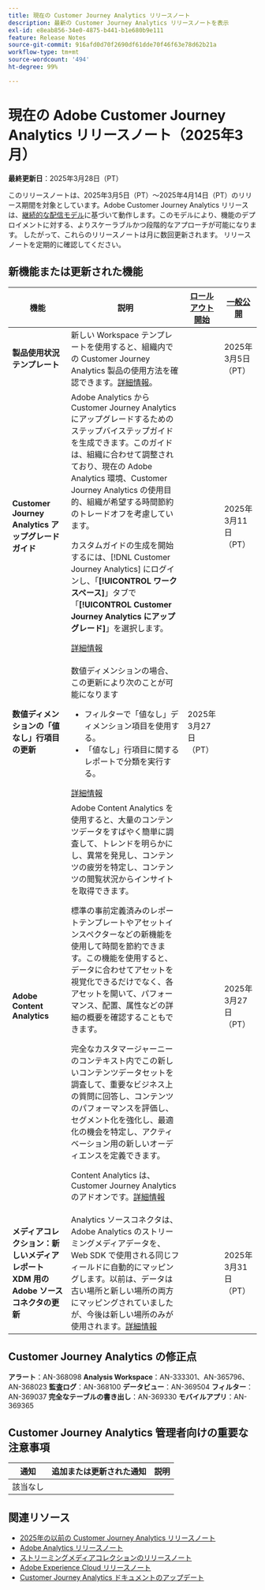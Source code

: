```yaml
---
title: 現在の Customer Journey Analytics リリースノート
description: 最新の Customer Journey Analytics リリースノートを表示
exl-id: e8eab856-34e0-4875-b441-b1e680b9e111
feature: Release Notes
source-git-commit: 916afd0d70f2690df61dde70f46f63e78d62b21a
workflow-type: tm+mt
source-wordcount: '494'
ht-degree: 99%

---
```


# 現在の Adobe Customer Journey Analytics リリースノート（2025年3月）


**最終更新日**：2025年3月28日（PT）

このリリースノートは、2025年3月5日（PT）～2025年4月14日（PT）のリリース期間を対象としています。Adobe Customer Journey Analytics リリースは、[継続的な配信モデル](releases.md)に基づいて動作します。このモデルにより、機能のデプロイメントに対する、よりスケーラブルかつ段階的なアプローチが可能になります。 したがって、これらのリリースノートは月に数回更新されます。 リリースノートを定期的に確認してください。

## 新機能または更新された機能

| 機能 | 説明 | [ロールアウト開始](releases.md) | [一般公開](releases.md) |
| ----------- | ---------- | ------- | ---- |
| **製品使用状況テンプレート** | 新しい Workspace テンプレートを使用すると、組織内での Customer Journey Analytics 製品の使用方法を確認できます。[詳細情報](https://experienceleague.adobe.com/ja/docs/analytics-platform/using/cja-workspace/templates/use-templates)。 |  | 2025年3月5日（PT） |
| **Customer Journey Analytics アップグレードガイド** | Adobe Analytics から Customer Journey Analytics にアップグレードするためのステップバイステップガイドを生成できます。このガイドは、組織に合わせて調整されており、現在の Adobe Analytics 環境、Customer Journey Analytics の使用目的、組織が希望する時間節約のトレードオフを考慮しています。<p>カスタムガイドの生成を開始するには、[!DNL Customer Journey Analytics] にログインし、「**[!UICONTROL ワークスペース]**」タブで「**[!UICONTROL Customer Journey Analytics にアップグレード]**」を選択します。<p>[詳細情報](https://experienceleague.adobe.com/ja/docs/analytics-platform/using/compare-aa-cja/upgrade-to-cja/cja-upgrade-recommendations#recommended-upgrade-steps-for-most-organizations) |  | 2025年3月11日（PT） |
| **数値ディメンションの「値なし」行項目の更新** | 数値ディメンションの場合、この更新により次のことが可能になります<ul><li>フィルターで「値なし」ディメンション項目を使用する。</li><li>「値なし」行項目に関するレポートで分類を実行する。</li></ul> [詳細情報](https://experienceleague.adobe.com/en/docs/analytics-platform/using/cja-dataviews/component-settings/no-value-options#numeric) | 2025年3月27日（PT） |
| **Adobe Content Analytics** | Adobe Content Analytics を使用すると、大量のコンテンツデータをすばやく簡単に調査して、トレンドを明らかにし、異常を発見し、コンテンツの疲労を特定し、コンテンツの閲覧状況からインサイトを取得できます。<p>標準の事前定義済みのレポートテンプレートやアセットインスペクターなどの新機能を使用して時間を節約できます。この機能を使用すると、データに合わせてアセットを視覚化できるだけでなく、各アセットを開いて、パフォーマンス、配置、属性などの詳細の概要を確認することもできます。<p>完全なカスタマージャーニーのコンテキスト内でこの新しいコンテンツデータセットを調査して、重要なビジネス上の質問に回答し、コンテンツのパフォーマンスを評価し、セグメント化を強化し、最適化の機会を特定し、アクティベーション用の新しいオーディエンスを定義できます。<p>Content Analytics は、Customer Journey Analytics のアドオンです。[詳細情報](https://experienceleague.adobe.com/en/docs/analytics-platform/using/content-analytics/content-analytics) |  | 2025年3月27日（PT） |
| **メディアコレクション：新しいメディアレポート XDM 用の Adobe ソースコネクタの更新** | Analytics ソースコネクタは、Adobe Analytics のストリーミングメディアデータを、Web SDK で使用される同じフィールドに自動的にマッピングします。以前は、データは古い場所と新しい場所の両方にマッピングされていましたが、今後は新しい場所のみが使用されます。[詳細情報](https://experienceleague.adobe.com/ja/docs/analytics/implementation/aep-edge/xdm-var-mapping) |  | 2025年3月31日（PT） |


## Customer Journey Analytics の修正点

**アラート**：AN-368098
**Analysis Workspace**：AN-333301、AN-365796、AN-368023
**監査ログ**：AN-368100
**データビュー**：AN-369504
**フィルター**：AN-369037
**完全なテーブルの書き出し**：AN-369330
**モバイルアプリ**：AN-369365


## Customer Journey Analytics 管理者向けの重要な注意事項

| 通知 | 追加または更新された通知 | 説明 |
| --- | --- | --- |
| 該当なし | | |

## 関連リソース

* [2025年の以前の Customer Journey Analytics リリースノート](/help/release-notes/2025.md)
* [Adobe Analytics リリースノート](https://experienceleague.adobe.com/docs/analytics/release-notes/latest.html?lang=ja)
* [ストリーミングメディアコレクションのリリースノート](https://experienceleague.adobe.com/docs/media-analytics/using/additional-resources/release-notes.html?lang=ja)
* [Adobe Experience Cloud リリースノート](https://experienceleague.adobe.com/docs/release-notes/experience-cloud/current.html?lang=ja)
* [Customer Journey Analytics ドキュメントのアップデート](/help/release-notes/doc-changes.md)
